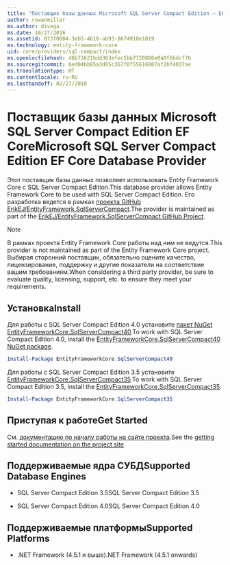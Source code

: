 ```yaml
---
title: "Поставщик базы данных Microsoft SQL Server Compact Edition — EF Core"
author: rowanmiller
ms.author: divega
ms.date: 10/27/2016
ms.assetid: 073f0004-3eb5-4618-ab93-0674910e1819
ms.technology: entity-framework-core
uid: core/providers/sql-compact/index
ms.openlocfilehash: d8b73621bdd363efec5bb7728886e0a0f6bdcf76
ms.sourcegitcommit: 6ed04bb05a3d05c367f0f55616807af2bf4037ae
ms.translationtype: HT
ms.contentlocale: ru-RU
ms.lasthandoff: 02/27/2018
---
```

# <a name="microsoft-sql-server-compact-edition-ef-core-database-provider"></a><span data-ttu-id="a5629-102">Поставщик базы данных Microsoft SQL Server Compact Edition EF Core</span><span class="sxs-lookup"><span data-stu-id="a5629-102">Microsoft SQL Server Compact Edition EF Core Database Provider</span></span>

<span data-ttu-id="a5629-103">Этот поставщик базы данных позволяет использовать Entity Framework Core с SQL Server Compact Edition.</span><span class="sxs-lookup"><span data-stu-id="a5629-103">This database provider allows Entity Framework Core to be used with SQL Server Compact Edition.</span></span> <span data-ttu-id="a5629-104">Его разработка ведется в рамках [проекта GitHub ErikEJ/EntityFramework.SqlServerCompact](https://github.com/ErikEJ/EntityFramework.SqlServerCompact).</span><span class="sxs-lookup"><span data-stu-id="a5629-104">The provider is maintained as part of the [ErikEJ/EntityFramework.SqlServerCompact GitHub Project](https://github.com/ErikEJ/EntityFramework.SqlServerCompact).</span></span>

> [!NOTE]  
> <span data-ttu-id="a5629-105">В рамках проекта Entity Framework Core работы над ним не ведутся.</span><span class="sxs-lookup"><span data-stu-id="a5629-105">This provider is not maintained as part of the Entity Framework Core project.</span></span> <span data-ttu-id="a5629-106">Выбирая сторонний поставщик, обязательно оцените качество, лицензирование, поддержку и другие показатели на соответствие вашим требованиям.</span><span class="sxs-lookup"><span data-stu-id="a5629-106">When considering a third party provider, be sure to evaluate quality, licensing, support, etc. to ensure they meet your requirements.</span></span>

## <a name="install"></a><span data-ttu-id="a5629-107">Установка</span><span class="sxs-lookup"><span data-stu-id="a5629-107">Install</span></span>

<span data-ttu-id="a5629-108">Для работы с SQL Server Compact Edition 4.0 установите [пакет NuGet EntityFrameworkCore.SqlServerCompact40](https://www.nuget.org/packages/EntityFrameworkCore.SqlServerCompact40).</span><span class="sxs-lookup"><span data-stu-id="a5629-108">To work with SQL Server Compact Edition 4.0, install the [EntityFrameworkCore.SqlServerCompact40 NuGet package](https://www.nuget.org/packages/EntityFrameworkCore.SqlServerCompact40).</span></span>

``` powershell
Install-Package EntityFrameworkCore.SqlServerCompact40
```

<span data-ttu-id="a5629-109">Для работы с SQL Server Compact Edition 3.5 установите [EntityFrameworkCore.SqlServerCompact35](https://www.nuget.org/packages/EntityFrameworkCore.SqlServerCompact35).</span><span class="sxs-lookup"><span data-stu-id="a5629-109">To work with SQL Server Compact Edition 3.5, install the [EntityFrameworkCore.SqlServerCompact35](https://www.nuget.org/packages/EntityFrameworkCore.SqlServerCompact35).</span></span>

``` powershell
Install-Package EntityFrameworkCore.SqlServerCompact35
```

## <a name="get-started"></a><span data-ttu-id="a5629-110">Приступая к работе</span><span class="sxs-lookup"><span data-stu-id="a5629-110">Get Started</span></span>

<span data-ttu-id="a5629-111">См. [документацию по началу работы на сайте проекта](https://github.com/ErikEJ/EntityFramework.SqlServerCompact/wiki/Using-EF-Core-with-SQL-Server-Compact-in-Traditional-.NET-Applications).</span><span class="sxs-lookup"><span data-stu-id="a5629-111">See the [getting started documentation on the project site](https://github.com/ErikEJ/EntityFramework.SqlServerCompact/wiki/Using-EF-Core-with-SQL-Server-Compact-in-Traditional-.NET-Applications)</span></span>

## <a name="supported-database-engines"></a><span data-ttu-id="a5629-112">Поддерживаемые ядра СУБД</span><span class="sxs-lookup"><span data-stu-id="a5629-112">Supported Database Engines</span></span>

* <span data-ttu-id="a5629-113">SQL Server Compact Edition 3.5</span><span class="sxs-lookup"><span data-stu-id="a5629-113">SQL Server Compact Edition 3.5</span></span>

* <span data-ttu-id="a5629-114">SQL Server Compact Edition 4.0</span><span class="sxs-lookup"><span data-stu-id="a5629-114">SQL Server Compact Edition 4.0</span></span>

## <a name="supported-platforms"></a><span data-ttu-id="a5629-115">Поддерживаемые платформы</span><span class="sxs-lookup"><span data-stu-id="a5629-115">Supported Platforms</span></span>

* <span data-ttu-id="a5629-116">.NET Framework (4.5.1 и выше)</span><span class="sxs-lookup"><span data-stu-id="a5629-116">.NET Framework (4.5.1 onwards)</span></span>
